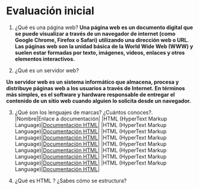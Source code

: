 # Evaluación inicial

1. ¿Qué es una página web?
__Una página web es un documento digital que se puede visualizar a través de un navegador de internet (como Google Chrome, Firefox o Safari) utilizando una dirección web o URL. Las páginas web son la unidad básica de la World Wide Web (WWW) y suelen estar formadas por texto, imágenes, videos, enlaces y otros elementos interactivos.__



2. ¿Qué es un servidor web?

__Un servidor web es un sistema informático que almacena, procesa y distribuye páginas web a los usuarios a través de Internet. En términos más simples, es el software y hardware responsable de entregar el contenido de un sitio web cuando alguien lo solicita desde un navegador.__


3. ¿Qué son los lenguajes de marcas? ¿Cuántos conoces?.
|Nombre|Enlace a documentación|
|HTML (HyperText Markup Language)|[Documentación HTML](https://developer.mozilla.org/es/docs/Web/HTML "Titulo opcional")|
|HTML (HyperText Markup Language)|[Documentación HTML](https://developer.mozilla.org/es/docs/Web/HTML "Titulo opcional")|
|HTML (HyperText Markup Language)|[Documentación HTML](https://developer.mozilla.org/es/docs/Web/HTML "Titulo opcional")|
|HTML (HyperText Markup Language)|[Documentación HTML](https://developer.mozilla.org/es/docs/Web/HTML "Titulo opcional")|
|HTML (HyperText Markup Language)|[Documentación HTML](https://developer.mozilla.org/es/docs/Web/HTML "Titulo opcional")|
|HTML (HyperText Markup Language)|[Documentación HTML](https://developer.mozilla.org/es/docs/Web/HTML "Titulo opcional")|
|HTML (HyperText Markup Language)|[Documentación HTML](https://developer.mozilla.org/es/docs/Web/HTML "Titulo opcional")|
|HTML (HyperText Markup Language)|[Documentación HTML](https://developer.mozilla.org/es/docs/Web/HTML "Titulo opcional")|

4. ¿Qué es HTML ? ¿Sabes cómo se estructura?
